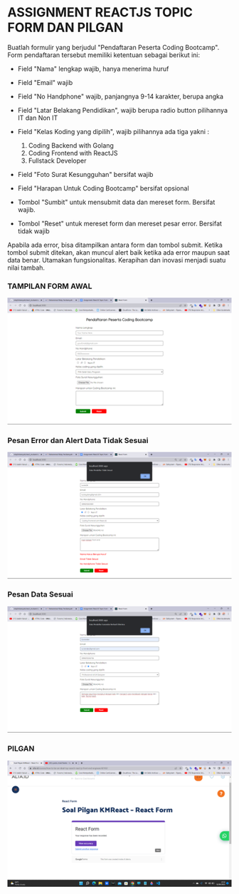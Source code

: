 # ASSIGNMENT REACTJS TOPIC FORM DAN PILGAN

Buatlah formulir yang berjudul "Pendaftaran Peserta Coding Bootcamp". Form pendaftaran tersebut memiliki ketentuan sebagai berikut ini:

- Field "Nama" lengkap wajib, hanya menerima huruf
- Field "Email" wajib
- Field "No Handphone" wajib, panjangnya 9-14 karakter, berupa angka
- Field "Latar Belakang Pendidikan", wajib berupa radio button pilihannya IT dan Non IT
- Field "Kelas Koding yang dipilih", wajib pilihannya ada tiga yakni :

  1. Coding Backend with Golang
  2. Coding Frontend with ReactJS
  3. Fullstack Developer

- Field "Foto Surat Kesungguhan" bersifat wajib
- Field "Harapan Untuk Coding Bootcamp" bersifat opsional
- Tombol "Sumbit" untuk mensubmit data dan mereset form. Bersifat wajib.
- Tombol "Reset" untuk mereset form dan mereset pesar error. Bersifat tidak wajib

Apabila ada error, bisa ditampilkan antara form dan tombol submit. Ketika tombol submit ditekan, akan muncul alert baik ketika ada error maupun saat data benar. Utamakan fungsionalitas. Kerapihan dan inovasi menjadi suatu nilai tambah.

### TAMPILAN FORM AWAL

![image](../screenshoots/Form%20Awal.png)

### Pesan Error dan Alert Data Tidak Sesuai

![image](../screenshoots/Pesan%20error%20dan%20Alert%20data%20tidak%20sesuai.png)

### Pesan Data Sesuai

![image](../screenshoots/Pesan%20data%20sesuai%20.png)

### PILGAN

![image](../screenshoots/pilgan%20react%20form.png)
